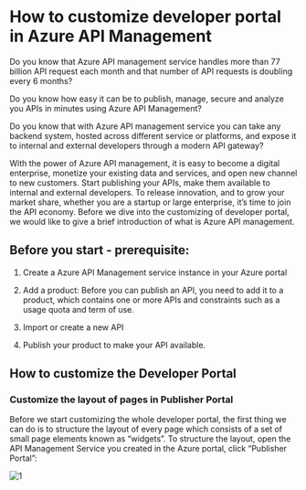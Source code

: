 # How to customize developer portal in Azure API Management 
Do you know that Azure API management service handles more than 77 billion API request each month and that number of API requests is doubling every 6 months?

Do you know how easy it can be to publish, manage, secure and analyze you APIs in minutes using Azure API Management?

Do you know that with Azure API management service you can take any backend system, hosted across different service or platforms, and expose it to internal and external developers through a modern API gateway?

With the power of Azure API management, it is easy to become a digital enterprise, monetize your existing data and services, and open new channel to new customers. Start publishing your APIs, make them available to internal and external developers. To release innovation, and to grow your market share, whether you are a startup or large enterprise, it’s time to join the API economy. Before we dive into the customizing of developer portal, we would like to give a brief introduction of what is Azure API management. 

## Before you start  - prerequisite:
1.	Create a Azure API Management service instance in your Azure portal

2.	Add a product: Before you can publish an API, you need to add it to a product, which contains one or more APIs and constraints such as a usage quota and term of use. 

3.	Import or create a new API

4.	Publish your product to make your API available.

## How to customize the Developer Portal
### Customize the layout of pages in Publisher Portal
Before we start customizing the whole developer portal, the first thing we can do is to structure the layout of every page which consists of a set of small page elements known as “widgets”. To structure the layout, open the API Management Service you created in the Azure portal, click “Publisher Portal”:

![1](https://iconfinastra.blob.core.windows.net/docimage/1.png)
